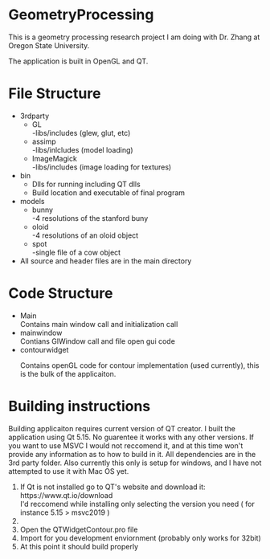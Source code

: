 # GeometryProcessing

This is a geometry processing research project I am doing with Dr. Zhang at Oregon State University.

The application is built in OpenGL and QT. 

# File Structure

<ul>
<li>3rdparty
    <ul>
    <li>GL</li>
        -libs/includes (glew, glut, etc)
    <li>assimp</li>
        -libs/inlcludes (model loading)
    <li>ImageMagick</li>
        -libs/includes (image loading for textures)
     </ul>
</li>        
<li>bin
    <ul>
    <li>Dlls for running including QT dlls</li>
    <li>Build location and executable of final program</li>
    </ul>
</li>
<li>models
    <ul>
    <li>bunny</li>
        -4 resolutions of the stanford buny
    <li>oloid</li>
        -4 resolutions of an oloid object
    <li>spot</li>
        -single file of a cow object
     </ul>
</li>        
<li>All source and header files are in the main directory</li>
</ul>

# Code Structure

<ul>
<li>Main</li>
    Contains main window call and initialization call
<li>mainwindow</li>
    Contians GlWindow call and file open gui code
<li>contourwidget</li>
    <p>Contains openGL code for contour implementation (used currently),
    this is the bulk of the applicaiton.</p>
</ul>    

# Building instructions
<p>Building applicaiton requires current version of QT creator.
I built the application using Qt 5.15. No guarentee it works with any 
other versions. If you want to use MSVC I would not reccomend it, and 
at this time won't provide any information as to how to build in it. All 
dependencies are in the 3rd party folder. Also currently this only is setup
for windows, and I have not attempted to use it with Mac OS yet.</p>
<ol>
<li>If Qt is not installed go to QT's website and download it: https://www.qt.io/download </li>
    I'd reccomend while installing only selecting the version you need ( for instance 5.15 > msvc2019 )
<li/>
<li>Open the QTWidgetContour.pro file</li>
<li>Import for you development enviornment (probably only works for 32bit)
<li>At this point it should build properly</li>
</ol>
